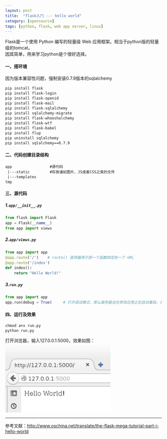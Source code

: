 ```yaml
---
layout: post
title:  "flask入门 --- hello world"
category: [opensource]
tags: [python, flask, web app server, linux]
---
```


Flask是一个使用 Python 编写的轻量级 Web 应用框架。相当于python版的轻量级的tomcat。  
因其简单，用来学习python是个很好选择。  

<!-- more -->

#### 一、搭环境

因为版本兼容性问题，强制安装0.7.9版本的sqlalchemy

```
pip install flask
pip install flask-login
pip install flask-openid
pip install flask-mail
pip install flask-sqlalchemy
pip install sqlalchemy-migrate
pip install flask-whooshalchemy
pip install flask-wtf
pip install flask-babel
pip install flup
pip uninstall sqlalchemy
pip install sqlalchemy==0.7.9
```

#### 二、代码创建目录结构

```
app                 #源代码
 |---static         #存放诸如图片、JS或者CSS之类的文件
 |---templates
tmp
```

#### 三、源代码

##### 1.`app/__init__.py`

```python
from flask import Flask
app = Flask(__name__)
from app import views
```

##### 2.`app/views.py`

```python
from app import app
@app.route('/')    # route() 装饰器用于把一个函数绑定到一个 URL 
@app.route('/index')
def index():
    return "Hello World!"
```

##### 3.`run.py`

```python
from app import app
app.run(debug = True)     # 打开调试模式，那么服务器会在修改应用之后自动重启，并且当应用出错时还会提供一个 有用的调试器
```

#### 四、运行及效果

```
chmod a+x run.py
python run.py
```

打开浏览器，输入127.0.0.1:5000，效果如图：  
![](/image/flask-hello-world.jpg)

---

参考文献：http://www.oschina.net/translate/the-flask-mega-tutorial-part-i-hello-world
